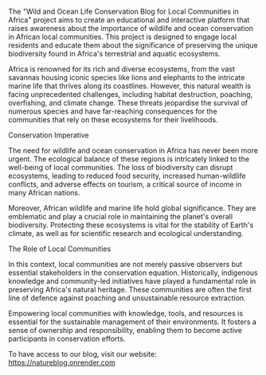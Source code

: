 The "Wild and Ocean Life Conservation Blog for Local Communities in Africa" project aims to create an educational and interactive platform that raises awareness about the importance of wildlife and ocean conservation in African local communities. This project is designed to engage local residents and educate them about the significance of preserving the unique biodiversity found in Africa's terrestrial and aquatic ecosystems.

Africa is renowned for its rich and diverse ecosystems, from the vast savannas housing iconic species like lions and elephants to the intricate marine life that thrives along its coastlines. However, this natural wealth is facing unprecedented challenges, including habitat destruction, poaching, overfishing, and climate change. These threats jeopardise the survival of numerous species and have far-reaching consequences for the communities that rely on these ecosystems for their livelihoods.

Conservation Imperative

The need for wildlife and ocean conservation in Africa has never been more urgent. The ecological balance of these regions is intricately linked to the well-being of local communities. The loss of biodiversity can disrupt ecosystems, leading to reduced food security, increased human-wildlife conflicts, and adverse effects on tourism, a critical source of income in many African nations.

Moreover, African wildlife and marine life hold global significance. They are emblematic and play a crucial role in maintaining the planet's overall biodiversity. Protecting these ecosystems is vital for the stability of Earth's climate, as well as for scientific research and ecological understanding.

The Role of Local Communities

In this context, local communities are not merely passive observers but essential stakeholders in the conservation equation. Historically, indigenous knowledge and community-led initiatives have played a fundamental role in preserving Africa's natural heritage. These communities are often the first line of defence against poaching and unsustainable resource extraction.

Empowering local communities with knowledge, tools, and resources is essential for the sustainable management of their environments. It fosters a sense of ownership and responsibility, enabling them to become active participants in conservation efforts.



To have access to our blog, visit our website: https://natureblog.onrender.com
